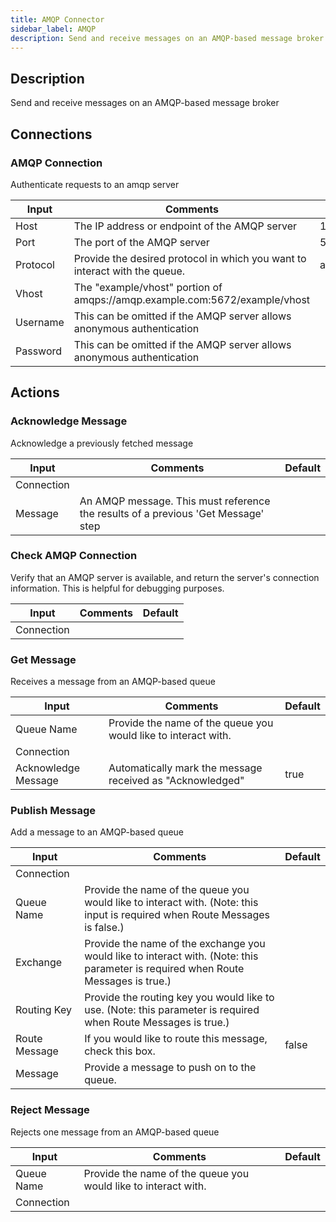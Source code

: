 ```yaml
---
title: AMQP Connector
sidebar_label: AMQP
description: Send and receive messages on an AMQP-based message broker
---
```


## Description

Send and receive messages on an AMQP-based message broker

## Connections

### AMQP Connection

Authenticate requests to an amqp server

| Input    | Comments                                                                   | Default     |
| -------- | -------------------------------------------------------------------------- | ----------- |
| Host     | The IP address or endpoint of the AMQP server                              | 192.168.0.1 |
| Port     | The port of the AMQP server                                                | 5672        |
| Protocol | Provide the desired protocol in which you want to interact with the queue. | amqp        |
| Vhost    | The "example/vhost" portion of amqps://amqp.example.com:5672/example/vhost |             |
| Username | This can be omitted if the AMQP server allows anonymous authentication     |             |
| Password | This can be omitted if the AMQP server allows anonymous authentication     |             |

## Actions

### Acknowledge Message

Acknowledge a previously fetched message

| Input      | Comments                                                                          | Default |
| ---------- | --------------------------------------------------------------------------------- | ------- |
| Connection |                                                                                   |         |
| Message    | An AMQP message. This must reference the results of a previous 'Get Message' step |         |

### Check AMQP Connection

Verify that an AMQP server is available, and return the server's connection information. This is helpful for debugging purposes.

| Input      | Comments | Default |
| ---------- | -------- | ------- |
| Connection |          |         |

### Get Message

Receives a message from an AMQP-based queue

| Input               | Comments                                                       | Default |
| ------------------- | -------------------------------------------------------------- | ------- |
| Queue Name          | Provide the name of the queue you would like to interact with. |         |
| Connection          |                                                                |         |
| Acknowledge Message | Automatically mark the message received as "Acknowledged"      | true    |

### Publish Message

Add a message to an AMQP-based queue

| Input         | Comments                                                                                                                          | Default |
| ------------- | --------------------------------------------------------------------------------------------------------------------------------- | ------- |
| Connection    |                                                                                                                                   |         |
| Queue Name    | Provide the name of the queue you would like to interact with. (Note: this input is required when Route Messages is false.)       |         |
| Exchange      | Provide the name of the exchange you would like to interact with. (Note: this parameter is required when Route Messages is true.) |         |
| Routing Key   | Provide the routing key you would like to use. (Note: this parameter is required when Route Messages is true.)                    |         |
| Route Message | If you would like to route this message, check this box.                                                                          | false   |
| Message       | Provide a message to push on to the queue.                                                                                        |         |

### Reject Message

Rejects one message from an AMQP-based queue

| Input      | Comments                                                       | Default |
| ---------- | -------------------------------------------------------------- | ------- |
| Queue Name | Provide the name of the queue you would like to interact with. |         |
| Connection |                                                                |         |
